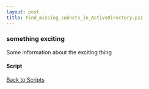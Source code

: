 ```yaml
---
layout: post
title: Find_missing_subnets_in_ActiveDirectory.ps1
---
```


### something exciting

Some information about the exciting thing

#### Script

<script async src="https://gist-it.appspot.com/github.com/BanterBoy/scripts-blog/blob/master/PowerShell/scripts/activeDirectory/Find_missing_subnets_in_ActiveDirectory.ps1" crossorigin="anonymous"></script>

<a href="/menu/_pages/scripts.html">Back to Scripts</a>
